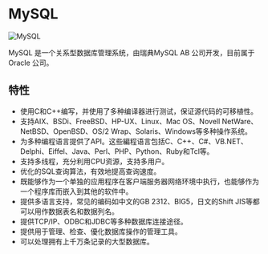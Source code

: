 # MySQL

![MySQL](https://file.lifebus.top/imgs/mysql_logo.svg)

MySQL 是一个关系型数据库管理系统，由瑞典MySQL AB 公司开发，目前属于Oracle 公司。

## 特性

+ 使用C和C++编写，并使用了多种编译器进行测试，保证源代码的可移植性。
+ 支持AIX、BSDi、FreeBSD、HP-UX、Linux、Mac OS、Novell NetWare、NetBSD、OpenBSD、OS/2 Wrap、Solaris、Windows等多种操作系统。
+ 为多种编程语言提供了API。这些編程语言包括C、C++、C#、VB.NET、Delphi、Eiffel、Java、Perl、PHP、Python、Ruby和Tcl等。
+ 支持多线程，充分利用CPU资源，支持多用户。
+ 优化的SQL查询算法，有效地提高查询速度。
+ 既能够作为一个单独的应用程序在客户端服务器网络环境中执行，也能够作为一个程序库而嵌入到其他的软件中。
+ 提供多语言支持，常见的编码如中文的GB 2312、BIG5，日文的Shift JIS等都可以用作数据表名和数据列名。
+ 提供TCP/IP、ODBC和JDBC等多种数据库连接途径。
+ 提供用于管理、检查、優化数据库操作的管理工具。
+ 可以处理拥有上千万条记录的大型数据库。
